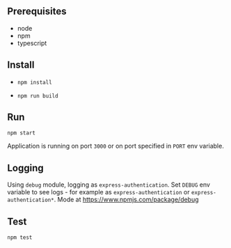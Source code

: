 ## Prerequisites

- node 
- npm
- typescript

## Install

- `npm install`

- `npm run build`

## Run

`npm start`

Application is running on port `3000` or on port specified in `PORT` env variable.

## Logging

Using `debug` module, logging as `express-authentication`. Set `DEBUG` env variable to see logs - for example as `express-authentication` or `express-authentication*`. Mode at https://www.npmjs.com/package/debug

## Test

`npm test`